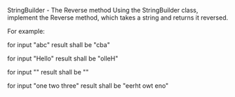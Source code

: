 
StringBuilder - The Reverse method
Using the StringBuilder class, implement the Reverse method, which takes a string and returns it reversed.

For example:

for input "abc" result shall be "cba"

for input "Hello" result shall be "olleH"

for input "" result shall be ""

for input "one two three" result shall be "eerht owt eno"